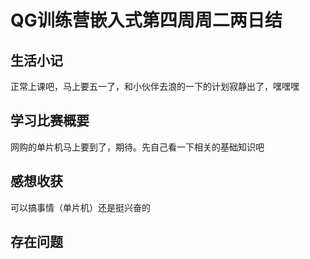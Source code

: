 # QG训练营嵌入式第四周周二两日结

## 生活小记

正常上课吧，马上要五一了，和小伙伴去浪的一下的计划寂静出了，嘿嘿嘿

## 学习比赛概要

网购的单片机马上要到了，期待。先自己看一下相关的基础知识吧

## 感想收获

可以搞事情（单片机）还是挺兴奋的

## 存在问题

